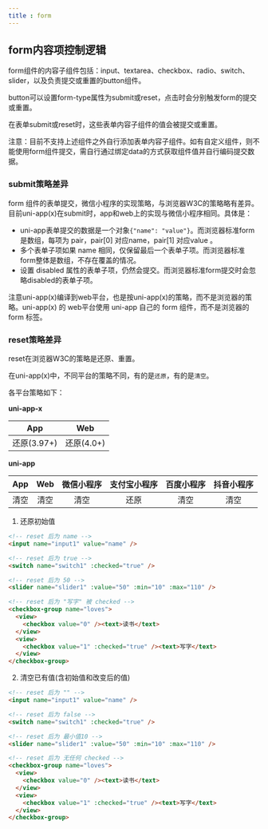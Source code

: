 ```yaml
---
title : form
---
```


<!-- ## form -->

<!-- UTSCOMJSON.form.name -->

<!-- UTSCOMJSON.form.description -->

<!-- UTSCOMJSON.form.compatibility -->

<!-- UTSCOMJSON.form.attribute -->

<!-- UTSCOMJSON.form.event -->

<!-- UTSCOMJSON.form.component_type-->

## form内容项控制逻辑

form组件的内容子组件包括：input、textarea、checkbox、radio、switch、slider，以及负责提交或重置的button组件。

button可以设置form-type属性为submit或reset，点击时会分别触发form的提交或重置。

在表单submit或reset时，这些表单内容子组件的值会被提交或重置。

注意：目前不支持上述组件之外自行添加表单内容子组件。如有自定义组件，则不能使用form组件提交，需自行通过绑定data的方式获取组件值并自行编码提交数据。

### submit策略差异

form 组件的表单提交，微信小程序的实现策略，与浏览器W3C的策略略有差异。目前uni-app(x)在submit时，app和web上的实现与微信小程序相同。具体是：

- uni-app表单提交的数据是一个对象`{"name": "value"}`。而浏览器标准form是数组，每项为 pair，pair[0] 对应name，pair[1] 对应value 。
- 多个表单子项如果 name 相同，仅保留最后一个表单子项。而浏览器标准form整体是数组，不存在覆盖的情况。
- 设置 disabled 属性的表单子项，仍然会提交。而浏览器标准form提交时会忽略disabled的表单子项。

注意uni-app(x)编译到web平台，也是按uni-app(x)的策略，而不是浏览器的策略。uni-app(x) 的 web平台使用 uni-app 自己的 form 组件，而不是浏览器的 form 标签。

### reset策略差异

reset在浏览器W3C的策略是还原、重置。

在uni-app(x)中，不同平台的策略不同，有的是`还原`，有的是`清空`。

各平台策略如下：

**uni-app-x**

|App				|Web				|
|:-:				|:-:				|
|还原(3.97+)	|还原(4.0+)	|


**uni-app**

|App	|Web	|微信小程序	|支付宝小程序	|百度小程序	|抖音小程序	|
|:-:	|:-:	|:-:			|:-:				|:-:			|:-:			|
|清空	|清空	|清空			|还原				|清空			|清空			|


1. 还原初始值

```html
<!-- reset 后为 name -->
<input name="input1" value="name" />

<!-- reset 后为 true -->
<switch name="switch1" :checked="true" />

<!-- reset 后为 50 -->
<slider name="slider1" :value="50" :min="10" :max="110" />

<!-- reset 后为 "写字" 被 checked -->
<checkbox-group name="loves">
  <view>
    <checkbox value="0" /><text>读书</text>
  </view>
  <view>
    <checkbox value="1" :checked="true" /><text>写字</text>
  </view>
</checkbox-group>
```

2. 清空已有值(含初始值和改变后的值)

```html
<!-- reset 后为 "" -->
<input name="input1" value="name" />

<!-- reset 后为 false -->
<switch name="switch1" :checked="true" />

<!-- reset 后为 最小值10 -->
<slider name="slider1" :value="50" :min="10" :max="110" />

<!-- reset 后为 无任何 checked -->
<checkbox-group name="loves">
  <view>
    <checkbox value="0" /><text>读书</text>
  </view>
  <view>
    <checkbox value="1" :checked="true" /><text>写字</text>
  </view>
</checkbox-group>
```


<!-- UTSCOMJSON.form.children -->

<!-- UTSCOMJSON.form.example -->

<!-- UTSCOMJSON.form.reference -->
